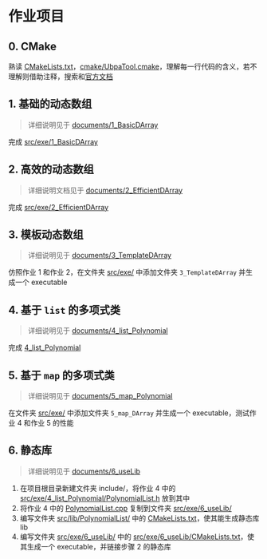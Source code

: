 # 作业项目

## 0. CMake

熟读 [CMakeLists.txt](CMakeLists.txt/)，[cmake/UbpaTool.cmake](cmake/UbpaTool.cmake)，理解每一行代码的含义，若不理解则借助注释，搜索和[官方文档](https://cmake.org/documentation/) 

## 1. 基础的动态数组

> 详细说明见于 [documents/1_BasicDArray](../documents/1_BasicDArray) 

完成 [src/exe/1_BasicDArray](src/exe/1_BasicDArray) 

## 2. 高效的动态数组

> 详细说明文档见于 [documents/2_EfficientDArray](../documents/2_EfficientDArray) 

完成 [src/exe/2_EfficientDArray](src/exe/2_EfficientDArray) 

## 3. 模板动态数组

> 详细说明见于 [documents/3_TemplateDArray](../documents/3_TemplateDArray) 

仿照作业 1 和作业 2，在文件夹 [src/exe/](src/exe) 中添加文件夹 `3_TemplateDArray` 并生成一个 executable

## 4. 基于 `list` 的多项式类

> 详细说明见于 [documents/4_list_Polynomial](../documents/4_list_Polynomial) 

完成 [4_list_Polynomial](src/exe/4_list_Polynomial) 

##  5. 基于 `map` 的多项式类

> 详细说明见于 [documents/5_map_Polynomial](../documents/5_map_Polynomial) 

在文件夹 [src/exe/](src/exe) 中添加文件夹 `5_map_DArray` 并生成一个 executable，测试作业 4 和作业 5 的性能

## 6. 静态库

> 详细说明见于 [documents/6_useLib](../documents/6_useLib) 

1. 在项目根目录新建文件夹 include/，将作业 4 中的 [src/exe/4_list_Polynomial/PolynomialList.h](src/exe/4_list_Polynomial/PolynomialList.h) 放到其中
2. 将作业 4 中的 [PolynomialList.cpp](src/exe/4_list_Polynomial/PolynomialList.cpp) 复制到文件夹 [src/exe/6_useLib/](src/exe/6_useLib/) 
3. 编写文件夹 [src/lib/PolynomialList/](src/lib/PolynomialList/) 中的 [CMakeLists.txt](src/lib/PolynomialList/CMakeLists.txt)，使其能生成静态库 lib
4. 编写文件夹 [src/exe/6_useLib/](src/exe/6_useLib/) 中的 [src/exe/6_useLib/CMakeLists.txt](src/exe/6_useLib/CMakeLists.txt)，使其生成一个 executable，并链接步骤 2 的静态库

